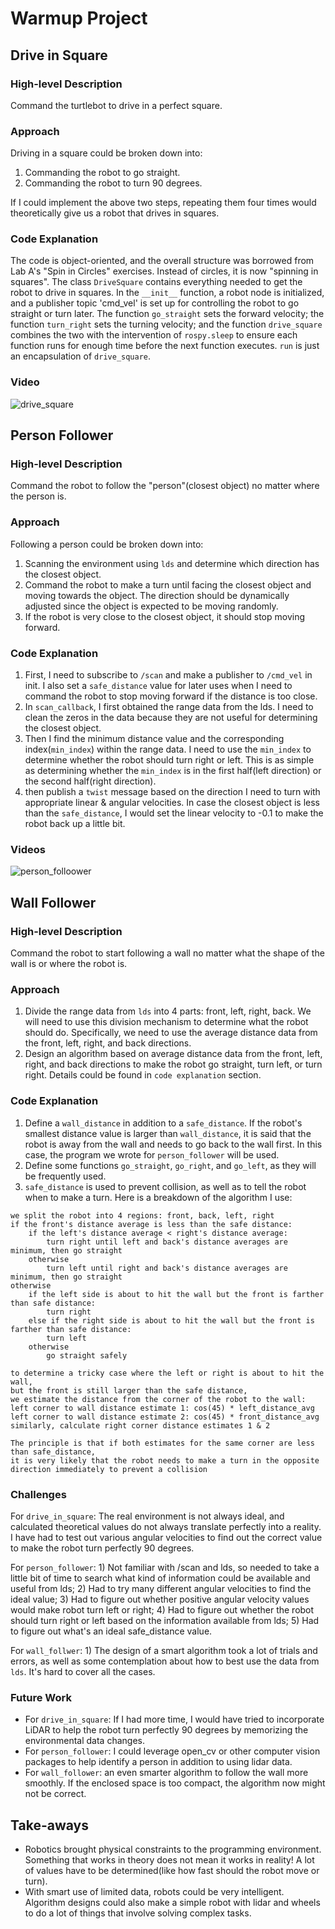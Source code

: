 # Warmup Project

## Drive in Square

### High-level Description
Command the turtlebot to drive in a perfect square.

### Approach
Driving in a square could be broken down into:
1. Commanding the robot to go straight.
2. Commanding the robot to turn 90 degrees.

If I could implement the above two steps, repeating them four times would theoretically give us a robot that drives in squares.

### Code Explanation
The code is object-oriented, and the overall structure was borrowed from Lab A's "Spin in Circles" exercises. Instead of circles, it is now "spinning in squares". The class `DriveSquare` contains everything needed to get the robot to drive in squares. In the `__init__` function, a robot node is initialized, and a publisher topic 'cmd_vel' is set up for controlling the robot to go straight or turn later. The function `go_straight` sets the forward velocity; the function `turn_right` sets the turning velocity; and the function `drive_square` combines the two with the intervention of `rospy.sleep` to ensure each function runs for enough time before the next function executes. `run` is just an encapsulation of `drive_square`.

### Video
![drive_square](https://github.com/Intro-Robotics-UChicago-Spring-2024/warmup-project-JihuiTanUchicago/assets/91858809/d4fab9f3-53b0-433c-82c1-3cf519763170)

## Person Follower

### High-level Description
Command the robot to follow the "person"(closest object) no matter where the person is.

### Approach
Following a person could be broken down into:
1. Scanning the environment using `lds` and determine which direction has the closest object.
2. Command the robot to make a turn until facing the closest object and moving towards the object. The direction should be dynamically adjusted since the object is expected to be moving randomly.
3. If the robot is very close to the closest object, it should stop moving forward.

### Code Explanation
1. First, I need to subscribe to `/scan` and make a publisher to `/cmd_vel` in init. I also set a `safe_distance` value for later uses when I need to command the robot to stop moving forward if the distance is too close.
2. In `scan_callback`, I first obtained the range data from the lds. I need to clean the zeros in the data because they are not useful for determining the closest object.
3. Then I find the minimum distance value and the corresponding index(`min_index`) within the range data. I need to use the `min_index` to determine whether the robot should turn right or left. This is as simple as determining whether the `min_index` is in the first half(left direction) or the second half(right direction).
4.  then publish a `twist` message based on the direction I need to turn with appropriate linear & angular velocities. In case the closest object is less than the `safe_distance`, I would set the linear velocity to -0.1 to make the robot back up a little bit.

### Videos
![person_folloower](https://github.com/Intro-Robotics-UChicago-Spring-2024/warmup-project-JihuiTanUchicago/assets/91858809/e900d572-7e6b-4955-b433-ff9a8db45f24)

## Wall Follower

### High-level Description
Command the robot to start following a wall no matter what the shape of the wall is or where the robot is.

### Approach
1.  Divide the range data from `lds` into 4 parts: front, left, right, back. We will need to use this division mechanism to determine what the robot should do. Specifically, we need to use the average distance data from the front, left, right, and back directions.
2.  Design an algorithm based on average distance data from the front, left, right, and back directions to make the robot go straight, turn left, or turn right. Details could be found in `code explanation` section.

### Code Explanation
1. Define a `wall_distance` in addition to a `safe_distance`. If the robot's smallest distance value is larger than `wall_distance`, it is said that the robot is away from the wall and needs to go back to the wall first. In this case, the program we wrote for `person_follower` will be used.
2. Define some functions `go_straight`, `go_right`, and `go_left`, as they will be frequently used.
3. `safe_distance` is used to prevent collision, as well as to tell the robot when to make a turn. Here is a breakdown of the algorithm I use:
```
we split the robot into 4 regions: front, back, left, right
if the front's distance average is less than the safe distance:
    if the left's distance average < right's distance average:
        turn right until left and back's distance averages are minimum, then go straight
    otherwise
        turn left until right and back's distance averages are minimum, then go straight
otherwise
    if the left side is about to hit the wall but the front is farther than safe distance:
        turn right
    else if the right side is about to hit the wall but the front is farther than safe distance:
        turn left
    otherwise
        go straight safely

to determine a tricky case where the left or right is about to hit the wall,
but the front is still larger than the safe distance,
we estimate the distance from the corner of the robot to the wall:
left corner to wall distance estimate 1: cos(45) * left_distance_avg
left corner to wall distance estimate 2: cos(45) * front_distance_avg
similarly, calculate right corner distance estimates 1 & 2

The principle is that if both estimates for the same corner are less than safe_distance,
it is very likely that the robot needs to make a turn in the opposite direction immediately to prevent a collision
```

### Challenges
For `drive_in_square`: The real environment is not always ideal, and calculated theoretical values do not always translate perfectly into a reality. I have had to test out various angular velocities to find out the correct value to make the robot turn perfectly 90 degrees.

For `person_follower`: 1) Not familiar with /scan and lds, so needed to take a little bit of time to search what kind of information could be available and useful from lds; 2) Had to try many different angular velocities to find the ideal value; 3) Had to figure out whether positive angular velocity values would make robot turn left or right; 4) Had to figure out whether the robot should turn right or left based on the information available from lds; 5) Had to figure out what's an ideal safe_distance value.

For `wall_follwer`: 1) The design of a smart algorithm took a lot of trials and errors, as well as some contemplation about how to best use the data from `lds`. It's hard to cover all the cases.


### Future Work
- For `drive_in_square`: If I had more time, I would have tried to incorporate LiDAR to help the robot turn perfectly 90 degrees by memorizing the environmental data changes.
- For `person_follower`: I could leverage open_cv or other computer vision packages to help identify a person in addition to using lidar data.
- For `wall_follower`: an even smarter algorithm to follow the wall more smoothly. If the enclosed space is too compact, the algorithm now might not be correct.

## Take-aways
- Robotics brought physical constraints to the programming environment. Something that works in theory does not mean it works in reality! A lot of values have to be determined(like how fast should the robot move or turn).
- With smart use of limited data, robots could be very intelligent. Algorithm designs could also make a simple robot with lidar and wheels to do a lot of things that involve solving complex tasks.
